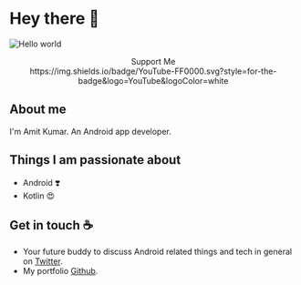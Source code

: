 # Hey there :wave:

<img src="https://github.com/amitthecoders/amitthecoders/blob/main/resources/banner.png" alt="Hello world">

<p align="center"> 
  Support Me<br>
  https://img.shields.io/badge/YouTube-FF0000.svg?style=for-the-badge&logo=YouTube&logoColor=white
</p>

## About me

I'm Amit Kumar. An Android app developer. 


## Things I am passionate about

- Android ❣️
- Kotlin 😍

## Get in touch :coffee:

- Your future buddy to discuss Android related things and tech in general on [Twitter](https://twitter.com/amitthecoder_).
- My portfolio [Github](https://github.com/amitthecoder).

